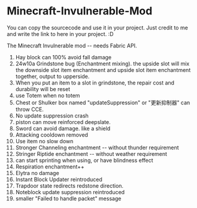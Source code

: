 # Minecraft-Invulnerable-Mod

You can copy the sourcecode and use it in your project. Just credit to me and write the link to here in your project. :D

The Minecraft Invulnerable mod -- needs Fabric API.

1. Hay block can 100% avoid fall damage
2. 24w10a Grindstone bug (Enchantment mixing). the upside slot will mix the downside slot item enchantment and upside slot item enchantment together, output to upperside.
3. When you put an item to a slot in grindstone, the repair cost and durability will be reset
4. use Totem when no totem
5. Chest or Shulker box  named "updateSuppression" or "更新抑制器" can throw CCE.
6. No update suppression crash
7. piston can move reinforced deepslate.
8. Sword can avoid damage. like a shield
9. Attacking cooldown removed
10. Use item no slow down
11. Stronger Channeling enchantment -- without thunder requirement
12. Stringer Riptide enchantment -- without weather requirement
13. can start sprinting when using, or have blindness effect
14. Respiration enchantment++
15. Elytra no damage
16. Instant Block Updater reintroduced
17. Trapdoor state redirects redstone direction.
18. Noteblock update suppression reintroduced
19. smaller "Failed to handle packet" message
